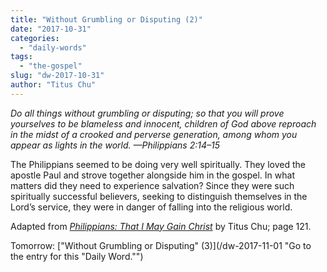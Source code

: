 ```yaml
---
title: "Without Grumbling or Disputing (2)"
date: "2017-10-31"
categories: 
  - "daily-words"
tags: 
  - "the-gospel"
slug: "dw-2017-10-31"
author: "Titus Chu"
---
```


_Do all things without grumbling or disputing; so that you will prove yourselves to be blameless and innocent, children of God above reproach in the midst of a crooked and perverse generation, among whom you appear as lights in the world._ _—Philippians 2:14–15_

The Philippians seemed to be doing very well spiritually. They loved the apostle Paul and strove together alongside him in the gospel. In what matters did they need to experience salvation? Since they were such spiritually successful believers, seeking to distinguish themselves in the Lord’s service, they were in danger of falling into the religious world.

Adapted from _[Philippians: That I May Gain Christ](/book-philippians "Go to the listing for this book.")_ by Titus Chu; page 121.

Tomorrow: ["Without Grumbling or Disputing" (3)](/dw-2017-11-01 "Go to the entry for this "Daily Word."")
